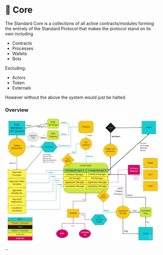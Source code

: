 # 🎯 Core

The Standard Core is a collections of all active contracts/modules forming the entirely of the Standard Protocol that makes the protocol stand on its own including

* Contracts
* Processes
* Wallets
* Bots

Excluding:

* Actors
* Token
* Externals

However without the above the system would just be halted.&#x20;

### Overview



![The Standard Protocol Schema Version 1.0](<../.gitbook/assets/The Standard Protocol - Frame 1.jpg>)

#### ``
